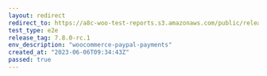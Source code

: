```yaml
---
layout: redirect
redirect_to: https://a8c-woo-test-reports.s3.amazonaws.com/public/release/7.8.0-rc.1/woocommerce-paypal-payments/e2e/index.html
test_type: e2e
release_tag: 7.8.0-rc.1
env_description: "woocommerce-paypal-payments"
created_at: "2023-06-06T09:34:43Z"
passed: true
---
```

